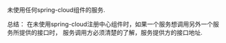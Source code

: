 未使用任何spring-cloud组件的服务.

总结： 在未使用spring-cloud注册中心组件时，如果一个服务想调用另外一个服务所提供的接口时，
服务调用方必须清楚的了解，服务提供方的接口地址.